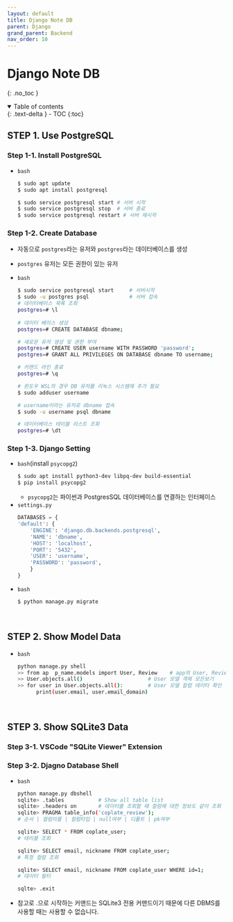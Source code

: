 ```yaml
---
layout: default
title: Django Note DB
parent: Django
grand_parent: Backend
nav_order: 10
---
```


# Django Note DB
{: .no_toc }

<details open markdown="block">
  <summary>
    Table of contents
  </summary>
  {: .text-delta }
- TOC
{:toc}
</details>

<!------------------------------------ STEP ------------------------------------>

## STEP 1. Use PostgreSQL

### Step 1-1. Install PostgreSQL

* `bash`
	```bash
	$ sudo apt update
	$ sudo apt install postgresql
	
	$ sudo service postgresql start	# 서버 시작
	$ sudo service postgresql stop	# 서버 종료
	$ sudo service postgresql restart # 서버 재시작
	```

### Step 1-2. Create Database

* 자동으로 `postgres`라는 유저와 `postgres`라는 데이터베이스를 생성
* `postgres` 유저는 모든 권한이 있는 유저

* `bash`
	```bash
	$ sudo service postgresql start 	# 서버시작
	$ sudo -u postgres psql 			# 서버 접속
	# 데이터베이스 목록 조회
	postgres=# \l 		
					
	# 데이터 베이스 생성
	postgres=# CREATE DATABASE dbname;

	# 새로운 유저 생성 및 권한 부여
	postgres=# CREATE USER username WITH PASSWORD 'password';
	postgres=# GRANT ALL PRIVILEGES ON DATABASE dbname TO username;
	
	# 커맨드 라인 종료
	postgres=# \q

	# 윈도우 WSL의 경우 DB 유저를 리눅스 시스템에 추가 필요
	$ sudo adduser username

	# username이라는 유저로 dbname 접속
	$ sudo -u username psql dbname

	# 데이터베이스 테이블 리스트 조회
	postgres=# \dt
	```

###  Step 1-3. Django Setting

* `bash`(install `psycopg2`)
	```bash
	$ sudo apt install python3-dev libpq-dev build-essential 
	$ pip install psycopg2
	```
	* `psycopg2`는 파이썬과 PostgresSQL 데이터베이스를 연결하는 인터페이스
* `settings.py`
	```python
	DATABASES = { 
	'default': { 
		'ENGINE': 'django.db.backends.postgresql', 
		'NAME': 'dbname', 
		'HOST': 'localhost', 
		'PORT': '5432', 
		'USER': 'username', 
		'PASSWORD': 'password', 
		} 
	}
	```
* `bash`
	```bash
	$ python manage.py migrate
	```

<br>

<!------------------------------------ STEP ------------------------------------>

## STEP 2. Show Model Data

* `bash`

  ```bash
  python manage.py shell
  >> from ap  p_name.models import User, Review    # app의 User, Review 모델 import
  >> User.objects.all()                     # User 모델 객체 모든보기
  >> for user in User.objects.all():        # User 모델 칼럼 데이터 확인
        print(user.email, user.email_domain)  
  ```

<br>

<!------------------------------------ STEP ------------------------------------>

## STEP 3. Show SQLite3 Data

### Step 3-1. VSCode "SQLite Viewer" Extension

### Step 3-2. Djagno Database Shell

* `bash`

  ```bash
  python manage.py dbshell
  sqlite> .tables           # Show all table list
  sqlite> .headers on       # 데이터를 조회할 때 컬럼에 대한 정보도 같이 조회
  sqlite> PRAGMA table_info('coplate_review');
  # 순서 | 컬럼이름 | 컬럼타입 | null여부 | 디폴트 | pk여부

  sqlite> SELECT * FROM coplate_user;
  # 테이블 조회

  sqlite> SELECT email, nickname FROM coplate_user;
  # 특정 컬럼 조회

  sqlite> SELECT email, nickname FROM coplate_user WHERE id=1;
  # 데이터 필터

  sqlte> .exit              
  ```

* 참고로 .으로 시작하는 커맨드는 SQLite3 전용 커맨드이기 때문에 다른 DBMS를 사용할 때는 사용할 수 없습니다.


